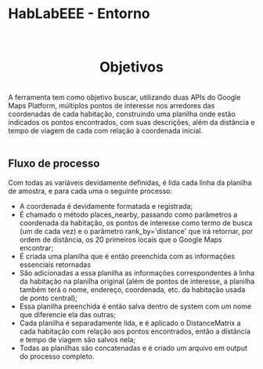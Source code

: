 # HabLabEEE - Entorno

<br>
<center><h1>Objetivos</h1></center>
<br>
A ferramenta tem como objetivo buscar, utilizando duas APIs do Google Maps Platform, múltiplos pontos de interesse nos arredores das coordenadas de cada habitação, construindo uma planilha onde estão indicados os pontos encontrados, com suas descrições, além da distância e tempo de viagem de cada com relação à coordenada inicial.
<br><br>
<h2>Fluxo de processo</h2>
Com todas as variáveis devidamente definidas, é lida cada linha da planilha de amostra, e para cada uma o seguinte processo:

- A coordenada é devidamente formatada e registrada;
- É chamado o método places_nearby, passando como parâmetros a coordenada da habitação, os pontos de interesse como termo de busca (um de cada vez) e o parâmetro rank_by='distance' que irá retornar, por ordem de distância, os 20 primeiros locais que o Google Maps encontrar;
- É criada uma planilha que é então preenchida com as informações essenciais retornadas
- São adicionadas a essa planilha as informações correspondentes à linha da habitação na planilha original (além de pontos de interesse, a planilha também terá o nome, endereço, coordenada, etc. da habitação usada de ponto central);
- Essa planilha preenchida é então salva dentro de system com um nome que diferencie ela das outras;
- Cada planilha é separadamente lida, e é aplicado o DistanceMatrix a cada habitação com relação aos pontos encontrados, então a distância e tempo de viagem são salvos nela;
- Todas as planilhas são concatenadas e é criado um arquivo em output do processo completo.

